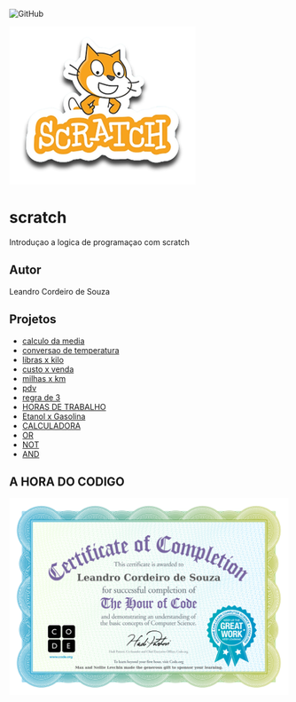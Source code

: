 ![GitHub](https://img.shields.io/github/license/leandrocsouza12/scratch?style=plastic)

![Scratch](https://github.com/leandrocsouza12/scratch/blob/main/assets/icons/scratch.png)

# scratch
Introduçao a logica de programaçao com scratch
## Autor
Leandro Cordeiro de Souza

## Projetos
- [calculo da media](https://scratch.mit.edu/projects/881967013/)
- [conversao de temperatura](https://scratch.mit.edu/projects/882921533/)
- [libras x kilo](https://scratch.mit.edu/projects/884623502/)
- [custo x venda](https://scratch.mit.edu/projects/884629932/)
- [milhas x km](https://scratch.mit.edu/projects/884617829/)
- [pdv](https://scratch.mit.edu/projects/883235893/)
- [regra de 3](https://scratch.mit.edu/projects/882923231/)
- [HORAS DE TRABALHO](https://scratch.mit.edu/projects/885215194/)
- [Etanol x Gasolina](https://scratch.mit.edu/projects/887262458/)
- [CALCULADORA](https://scratch.mit.edu/projects/888438592/editor)
- [OR](https://scratch.mit.edu/projects/888080435/)
- [NOT](https://scratch.mit.edu/projects/888070732/)
- [AND](https://scratch.mit.edu/projects/888051271/)

## A HORA DO CODIGO
![CERTIFICADO](https://github.com/leandrocsouza12/scratch/blob/main/assets/icons/certificado.jpg)
